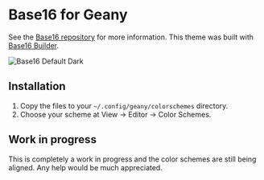 Base16 for Geany
================

See the [Base16 repository](https://github.com/chriskempson/base16) for more information.
This theme was built with [Base16 Builder](https://github.com/chriskempson/base16-builder).

![Base16 Default Dark](https://raw.github.com/robloach/base16-geany/master/base16-default.dark.png)


## Installation

1. Copy the files to your `~/.config/geany/colorschemes` directory.
2. Choose your scheme at View -> Editor -> Color Schemes.


## Work in progress
This is completely a work in progress and the color schemes are still being
aligned. Any help would be much appreciated.
